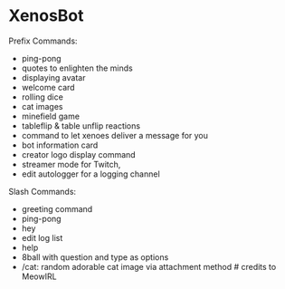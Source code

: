 # XenosBot
Prefix Commands:
* ping-pong
* quotes to enlighten the minds
* displaying avatar
* welcome card
* rolling dice
* cat images
* minefield game
* tableflip & table unflip reactions
* command to let xenoes deliver a message for you
* bot information card
* creator logo display command
* streamer mode for Twitch,
* edit autologger for a logging channel

Slash Commands:
* greeting command
* ping-pong
* hey
* edit log list
* help
* 8ball with question and type as options
* /cat: random adorable cat image via attachment method # credits to MeowIRL